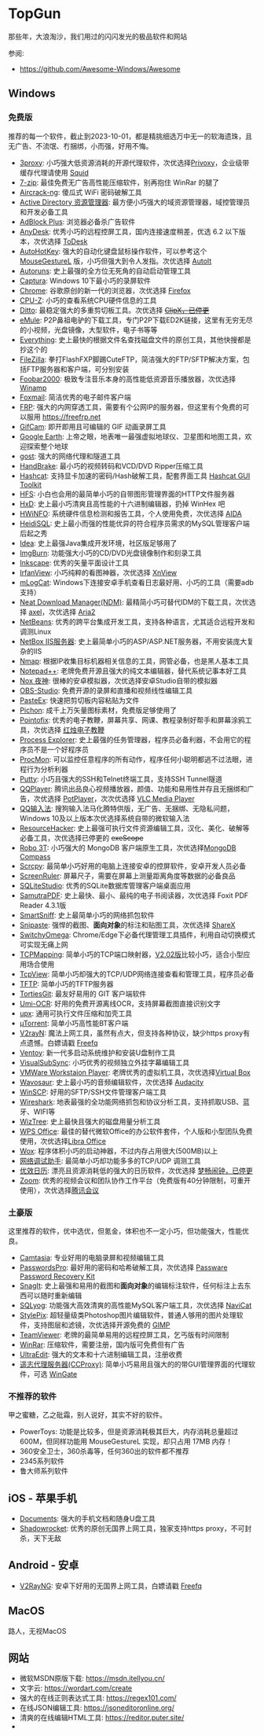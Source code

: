 # TopGun
那些年，大浪淘沙，我们用过的闪闪发光的极品软件和网站

参阅:
- https://github.com/Awesome-Windows/Awesome

## Windows

### 免费版
推荐的每一个软件，截止到2023-10-01，都是精挑细选万中无一的软海遗珠，且无广告、不流氓、冇捆绑，小而强，好用不悔。

* [3proxy](https://github.com/3proxy/3proxy): 小巧强大低资源消耗的开源代理软件，次优选择[Privoxy](http://www.privoxy.org/)，企业级带缓存代理请使用 [Squid](https://wiki.squid-cache.org/)
* [7-zip](https://www.7-zip.org): 最佳免费无广告高性能压缩软件，别再抱住 WinRar 的腿了
* [Aircrack-ng](http://www.aircrack-ng.org/): 傻瓜式 WiFi 密码破解工具
* [Active Directory 资源管理器](https://learn.microsoft.com/zh-cn/sysinternals/downloads/adexplorer): 最方便小巧强大的域资源管理器，域控管理员和开发必备工具
* [AdBlock Plus](https://adblockplus.org/): 浏览器必备杀广告软件
* [AnyDesk](https://www.anydesk.com): 优秀小巧的远程控屏工具，国内连接速度稍差，优选 6.2 以下版本，次优选择 [ToDesk](https://www.todesk.com/)
* [AutoHotKey](https://www.autohotkey.com): 强大的自动化键盘鼠标操作软件，可以参考这个 [MouseGestureL](https://github.com/kingron/MouseGestureL) 版，小巧但强大到令人发指。次优选择 [AutoIt](https://www.autoitscript.com)
* [Autoruns](https://learn.microsoft.com/zh-cn/sysinternals/downloads/autoruns): 史上最强的全方位无死角的自动启动管理工具
* [Captura](https://github.com/MathewSachin/Captura/releases): Windows 10下最小巧的录屏软件
* [Chrome](https://www.google.com/chrome/): 谷歌原创的新一代的浏览器，次优选择 [Firefox](https://www.mozilla.org/en-US/firefox/new/)
* [CPU-Z](https://www.cpuid.com/softwares/cpu-z.html): 小巧的查看系统CPU硬件信息的工具
* [Ditto](https://ditto-cp.sourceforge.io/): 最稳定强大的多重剪切板工具。次优选择 ~~[ClipX，已停更](http://clipx.org/)~~
* [eMule](https://www.emule-project.com/): P2P鼻祖电驴的下载工具，专门P2P下载ED2K链接，这里有无穷无尽的小视频，光盘镜像，大型软件，电子书等等
* [Everything](https://www.voidtools.com/): 史上最快的根据文件名查找磁盘文件的原创工具，其他快搜都是抄这个的
* [FileZilla](https://filezilla-project.org/): 拳打FlashFXP脚踢CuteFTP，简洁强大的FTP/SFTP解决方案，包括FTP服务器和客户端，可分别安装
* [Foobar2000](https://www.foobar2000.org/): 极致专注音乐本身的高性能低资源音乐播放器，次优选择 [Winamp](https://www.winamp.com/)
* [Foxmail](https://www.foxmail.com/): 简洁优秀的电子邮件客户端
* [FRP](https://github.com/fatedier/frp): 强大的内网穿透工具，需要有个公网IP的服务器，但这里有个免费的可以服用 https://freefrp.net
* [GifCam](https://blog.bahraniapps.com/gifcam/): 即开即用且可编辑的 GIF 动画录屏工具
* [Google Earth](https://earth.google.com/web/): 上帝之眼，地表唯一最强虚拟地球仪、卫星图和地图工具，欢迎探索整个地球
* [gost](https://github.com/ginuerzh/gost): 强大的网络代理和隧道工具
* [HandBrake](https://handbrake.fr/): 最小巧的视频转码和VCD/DVD Ripper压缩工具
* [Hashcat](https://hashcat.net/hashcat/): 支持显卡加速的密码/Hash破解工具，配套界面工具 [Hashcat GUI Toolkit](https://downloads.onworks.net/downloadapp/SOFTWARE/HashcatGUI.7z?service=service01)
* [HFS](http://www.rejetto.com/hfs/): 小白也会用的最简单小巧的自带图形管理界面的HTTP文件服务器
* [HxD](http://www.mh-nexus.de/): 史上最小巧清爽且高性能的十六进制编辑器，扔掉 WinHex 吧
* [HWiNFO](https://www.hwinfo.com/download/): 系统硬件信息检测和报告工具，个人使用免费，次优选择 [AIDA](https://www.aida64.com/downloads)
* [HeidiSQL](https://www.heidisql.com/): 史上最小而强的性能优异的符合程序员需求的MySQL管理客户端后起之秀
* [Idea](https://www.jetbrains.com/): 史上最强Java集成开发环境，社区版足够用了
* [ImgBurn](https://www.imgburn.com/): 功能强大小巧的CD/DVD光盘镜像制作和刻录工具
* [Inkscape](https://inkscape.org/): 优秀的矢量平面设计工具
* [IrfanView](https://www.irfanview.com/): 小巧纯粹的看图神器，次优选择 [XnView](https://www.xnview.com)
* [mLogCat](https://mlogcat.tistory.com/): Windows下连接安卓手机查看日志最好用、小巧的工具（需要adb支持）
* [Neat Download Manager(NDM)](http://www.neatdownloadmanager.com/): 最精简小巧可替代IDM的下载工具，次优选择 [axel](https://github.com/axel-download-accelerator/axel)，次优选择 [Aria2](https://aria2.github.io/)
* [NetBeans](https://netbeans.apache.org/): 优秀的跨平台集成开发工具，支持各种语言，尤其适合远程开发和调测Linux
* [NetBox IIS服务器](http://www.netbox.cn/): 史上最简单小巧的ASP/ASP.NET服务器，不用安装庞大复杂的IIS
* [Nmap](https://nmap.org/zenmap/): 根据IP收集目标机器相关信息的工具，网管必备，也是黑人基本工具
* [Notepad++](https://notepad-plus-plus.org/): 老牌免费开源且强大的纯文本编辑器，替代系统记事本好工具
* [Nox 夜神](https://www.yeshen.com/): 很棒的安卓模拟器，次优选择安卓Studio自带的模拟器
* [OBS-Studio](https://obsproject.com/): 免费开源的录屏和直播和视频线性编辑工具
* [PasteEx](https://github.com/huiyadanli/PasteEx/releases): 快速把剪切板内容粘贴为文件
* [Pichon](https://icons8.com/): 成千上万矢量图标素材，免费版足够使用了
* [Pointofix](https://www.pointofix.de/): 优秀的电子教鞭，屏幕共享、网课、教程录制好帮手和屏幕涂鸦工具，次优选择 [红烛电子教鞭](http://www.foredu.com/cn/)
* [Process Explorer](https://learn.microsoft.com/zh-cn/sysinternals/downloads/process-explorer): 史上最强的任务管理器，程序员必备利器，不会用它的程序员不是一个好程序员
* [ProcMon](https://learn.microsoft.com/zh-cn/sysinternals/downloads/procmon): 可以监控任意程序的所有动作，程序任何小聪明都逃不过法眼，进程行为分析利器
* [Putty](https://www.chiark.greenend.org.uk/~sgtatham/putty/): 小巧且强大的SSH和Telnet终端工具，支持SSH Tunnel隧道
* [QQPlayer](https://player.qq.com/): 腾讯出品良心视频播放器，颜值、功能和易用性并存且无捆绑和广告，次优选择 [PotPlayer](https://potplayer.daum.net/)，次次优选择 [VLC Media Player](https://www.videolan.org/vlc/)
* [QQ输入法](http://qq.pinyin.cn/): 搜狗输入法马化腾特供版，无广告、无捆绑、无隐私问题，Windows 10及以上版本次优选择系统自带的微软输入法
* [ResourceHacker](http://www.angusj.com/resourcehacker/): 史上最强可执行文件资源编辑工具，汉化、美化、破解等必备工具，次优选择已停更的 ~~exeScope~~
* [Robo 3T](https://download.studio3t.com/robomongo/windows/robo3t-1.4.4-windows-x86_64-e6ac9ec5.zip): 小巧强大的 MongoDB 客户端原生工具，次优选择[MongoDB Compass](https://www.mongodb.com/products/tools/compass)
* [Scrcpy](https://github.com/Genymobile/scrcpy): 最简单小巧好用的电脑上连接安卓的控屏软件，安卓开发人员必备
* [ScreenRuler](https://sourceforge.net/projects/screenruler/): 屏幕尺子，需要在屏幕上测量距离角度等数据的必备良品
* [SQLiteStudio](https://sqlitestudio.pl/): 优秀的SQLite数据库管理客户端桌面应用
* [SamutraPDF](https://www.sumatrapdfreader.org/): 史上最快、最小、最纯的电子书阅读器，次优选择 Foxit PDF Reader 4.3.1版
* [SmartSniff](https://www.nirsoft.net/utils/smsniff.html): 史上最简单小巧的网络抓包软件
* [Snipaste](https://www.snipaste.com/): 强悍的截图、**面向对象**的标注和贴图工具，次优选择 [ShareX](https://getsharex.com/)
* [SwitchyOmega](https://chrome.google.com/webstore/detail/proxy-switchyomega/padekgcemlokbadohgkifijomclgjgif): Chrome/Edge下必备代理管理工具插件，利用自动切换模式可实现无痛上网
* [TCPMapping](http://www.robot51.com/): 简单小巧的TCP端口映射器，[V2.02版](http://www.downcc.com/soft/162825.html)比较小巧，适合小型应用场合使用
* [TcpView](https://learn.microsoft.com/en-us/sysinternals/downloads/tcpview): 简单小巧却强大的TCP/UDP网络连接查看和管理工具，程序员必备
* [TFTP](http://tftpd32.jounin.net): 简单小巧的TFTP服务器
* [TortiesGit](https://tortoisegit.org/): 最友好易用的 GIT 客户端软件
* [Umi-OCR](https://github.com/hiroi-sora/Umi-OCR): 好用的免费开源离线OCR，支持屏幕截图直接识别文字
* [upx](https://upx.github.io/): 通用可执行文件压缩和加壳工具
* [µTorrent](https://www.utorrent.com/): 简单小巧高性能BT客户端
* [V2rayN](https://github.com/2dust/v2rayN): 魔法上网工具，虽然有点大，但支持各种协议，缺少https proxy有点遗憾。白嫖请戳 [Freefq ](https://raw.fastgit.org/freefq/free/master/v2)
* [Ventoy](https://www.ventoy.net/): 新一代多启动系统维护和安装U盘制作工具
* [VisualSubSync](http://www.visualsubsync.org/): 小巧优秀的视频独立外挂字幕编辑工具
* [VMWare Workstaion Player](https://www.vmware.com/): 老牌优秀的虚拟机工具，次优选择[Virtual Box](https://www.virtualbox.org/)
* [Wavosaur](https://www.wavosaur.com/): 史上最小巧的音频编辑软件，次优选择 [Audacity](https://www.audacityteam.org/)
* [WinSCP](https://winscp.net/): 好用的SFTP/SSH文件管理客户端工具
* [Wireshark](https://www.wireshark.org/): 地表最强的全功能网络抓包和协议分析工具，支持抓取USB、蓝牙、WIFI等
* [WizTree](https://diskanalyzer.com/): 史上最快且强大的磁盘用量分析工具
* [WPS Office](https://www.wps.com/): 最佳的替代微软Office的办公软件套件，个人版和小型团队免费使用，次优选择[Libra Office](https://www.libreoffice.org/)
* [Wox](https://github.com/Wox-launcher/Wox/releases): 程序体积小巧的启动神器，不过内存占用很大(500MB)以上
* [网络调试助手](http://www.cmsoft.cn): 最简单小巧却功能多多的TCP/UDP 调测工具
* [优效日历](https://www.youxiao.cn/): 漂亮且资源消耗低的强大的日历软件，次优选择 [梦畅闹钟，已停更](http://www.naozhong.net/)
* [Zoom](https://www.zoom.us/): 优秀的视频会议和团队协作工作平台（免费版有40分钟限制，可重开使用），次优选择[腾讯会议](https://meeting.tencent.com/)
  
### 土豪版
这里推荐的软件，优中选优，但氪金，体积也不一定小巧，但功能强大，性能优良。

* [Camtasia](https://www.techsmith.com/): 专业好用的电脑录屏和视频编辑工具
* [PasswordsPro](http://www.insidepro.com): 最好用的密码和哈希破解工具，次优选择 [Passware Password Recovery Kit](https://www.passware.com/)
* [SnagIt](https://www.techsmith.com/): 史上最强和易用的截图和**面向对象**的编辑标注软件，任何标注上去东西可以随时重新编辑
* [SQLyog](https://webyog.com/product/sqlyog/): 功能强大高效清爽的高性能MySQL客户端工具，次优选择 [NaviCat](https://navicat.com/)
* [StylePix](https://www.hornil.com/en/stylepix/): 超轻量级类Photoshop图片编辑软件，普通人够用的图片处理软件，支持图层和滤镜，次优选择开源免费的 [GIMP](https://www.gimp.org/)
* [TeamViewer](https://www.teamviewer.com/): 老牌的最简单易用的远程控屏工具，乞丐版有时间限制
* [WinRar](https://www.winrar.com): 压缩软件，需要注册，国内版可免费但有广告
* [UltraEdit](https://www.ultraedit.com/): 强大的文本和十六进制编辑工具，注册收费
* [遥志代理服务器(CCProxy)](http://www.ccproxy.com/):  简单小巧易用且强大的的带GUI管理界面的代理软件，可选 [WinGate](https://www.wingate.com/)

### 不推荐的软件
甲之蜜糖，乙之砒霜，别人说好，其实不好的软件。

- PowerToys: 功能是比较多，但是资源消耗极其巨大，内存消耗总量超过600M，但同样功能用 MouseGestureL 实现，却只占用 17MB 内存！
- 360安全卫士，360杀毒等，任何360出的软件都不推荐
- 2345系列软件
- 鲁大师系列软件
 
## iOS - 苹果手机
* [Documents](https://readdle.com/documents): 强大的手机文档和随身U盘工具
* [Shadowrocket](https://apps.apple.com/ca/app/shadowrocket/id932747118): 优秀的原创无国界上网工具，独家支持https proxy，不可封杀，天下无敌

## Android - 安卓
- [V2RayNG](https://github.com/2dust/v2rayNG): 安卓下好用的无国界上网工具，白嫖请戳 [Freefq](https://github.com/freefq/free)

## MacOS
路人，无视MacOS

## 网站
- 微软MSDN原版下载: https://msdn.itellyou.cn/
- 文字云: https://wordart.com/create
- 强大的在线正则表达式工具: https://regex101.com/
- 在线JSON编辑工具: https://jsoneditoronline.org/
- 清爽的在线编辑HTML工具: https://reditor.puter.site/
- 

